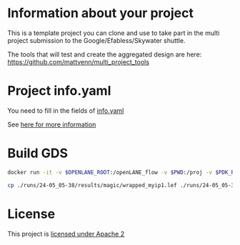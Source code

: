 # Information about your project

This is a template project you can clone and use to take part in the multi project submission to the
Google/Efabless/Skywater shuttle.

The tools that will test and create the aggregated design are here: https://github.com/mattvenn/multi_project_tools

# Project info.yaml

You need to fill in the fields of [info.yaml](info.yaml)

See [here for more information](https://github.com/mattvenn/multi_project_tools/blob/main/docs/project_spec.md)

# Build GDS

```bash
docker run -it -v $OPENLANE_ROOT:/openLANE_flow -v $PWD:/proj -v $PDK_ROOT:$PDK_ROOT -e PDK_ROOT=$PDK_ROOT -u $(id -u $USER):$(id -g $USER) efabless/openlane:current '/bin/bash' '-c' 'cd /proj; /openLANE_flow/flow.tcl -design .'

cp ./runs/24-05_05-38/results/magic/wrapped_myip1.lef ./runs/24-05_05-38/results/lvs/wrapped_myip1.lvs.powered.v ./runs/24-05_05-38/results/magic/wrapped_myip1.gds gds/
```

# License

This project is [licensed under Apache 2](LICENSE)
